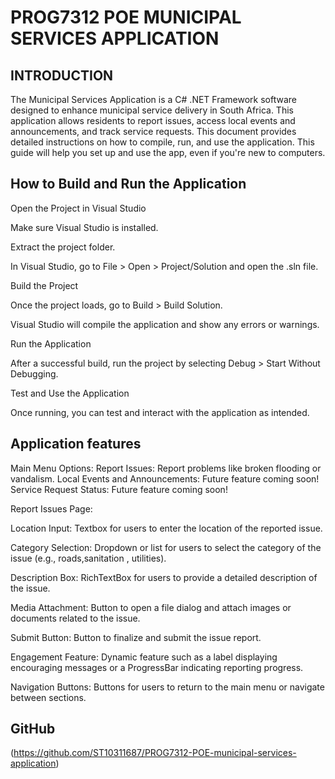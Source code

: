 # PROG7312 POE MUNICIPAL SERVICES APPLICATION

## INTRODUCTION
The Municipal Services Application is a C# .NET Framework software designed to enhance municipal service delivery in South Africa. This application allows residents to report issues, access local events and announcements, and track service requests. This document provides detailed instructions on how to compile, run, and use the application. This guide will help you set up and use the app, even if you're new to computers.

## How to Build and Run the Application

Open the Project in Visual Studio

Make sure Visual Studio is installed.

Extract the project folder.

In Visual Studio, go to File > Open > Project/Solution and open the .sln file.

Build the Project

Once the project loads, go to Build > Build Solution.

Visual Studio will compile the application and show any errors or warnings.

Run the Application

After a successful build, run the project by selecting Debug > Start Without Debugging.

Test and Use the Application

Once running, you can test and interact with the application as intended.

## Application features

Main Menu Options:
Report Issues: Report problems like broken flooding or vandalism.
Local Events and Announcements: Future feature coming soon!
Service Request Status: Future feature coming soon!

Report Issues Page:

Location Input: Textbox for users to enter the location of the reported issue.

Category Selection: Dropdown or list for users to select the category of the issue (e.g., roads,sanitation , utilities).

Description Box: RichTextBox for users to provide a detailed description of the issue.

Media Attachment: Button to open a file dialog and attach images or documents related to the issue.

Submit Button: Button to finalize and submit the issue report.

Engagement Feature: Dynamic feature such as a label displaying encouraging messages or a ProgressBar indicating reporting progress.

Navigation Buttons: Buttons for users to return to the main menu or navigate between sections.

## GitHub
(https://github.com/ST10311687/PROG7312-POE-municipal-services-application)
